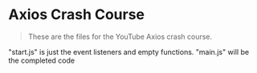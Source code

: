 # Axios Crash Course

> These are the files for the YouTube Axios crash course.

"start.js" is just the event listeners and empty functions. "main.js" will be the completed code
